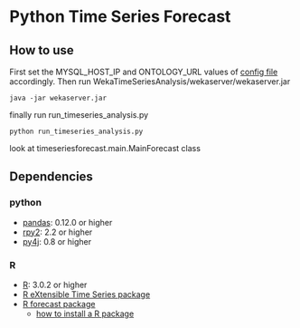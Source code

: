 Python Time Series Forecast
================================

## How to use
First set the MYSQL_HOST_IP and ONTOLOGY_URL values of [config file](https://github.com/SELCHI/TravelProfiling/blob/master/TimeSeriesAnalysis/Python/TimeSeriesForecast/src/timeseriesforecast/main/config.py) accordingly.
Then run WekaTimeSeriesAnalysis/wekaserver/wekaserver.jar

    java -jar wekaserver.jar 
    
finally run run_timeseries_analysis.py

	python run_timeseries_analysis.py
    
look at timeseriesforecast.main.MainForecast class

## Dependencies
### python
- [pandas](http://pandas.pydata.org): 0.12.0 or higher
- [rpy2](http://rpy.sourceforge.net/rpy2/doc-2.2/html/index.html): 2.2 or higher
- [py4j](http://py4j.sourceforge.net/install.html): 0.8 or higher

### R
- [R](http://www.r-project.org/): 3.0.2 or higher
- [R eXtensible Time Series package](http://cran.r-project.org/web/packages/xts/index.html)
- [R forecast package](http://cran.r-project.org/web/packages/forecast/index.html)
    - [how to install a R package](http://www.r-bloggers.com/installing-r-packages/)
